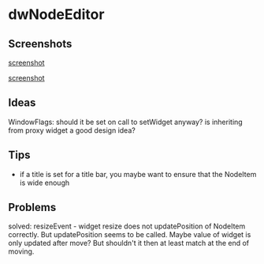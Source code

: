 # dwNodeEditor

## Screenshots

[screenshot](./screenshot1.png)

[screenshot](./screenshot2.png)

## Ideas

WindowFlags: should it be set on call to setWidget anyway?
is inheriting from proxy widget a good design idea?

## Tips

- if a title is set for a title bar, you maybe want to ensure that the NodeItem is wide enough

## Problems

solved: resizeEvent - widget resize does not updatePosition of NodeItem correctly. But updatePosition seems to be called. Maybe value of widget is only updated after move? But shouldn't it then at least match at the end of  moving.
